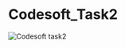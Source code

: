 # Codesoft_Task2
![Codesoft task2](https://github.com/user-attachments/assets/ef1e7520-c087-4c7c-8ff8-755c0afa91db)

